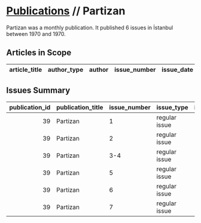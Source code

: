 # [Publications](firstlevel_publications.md) // Partizan

Partizan was a monthly publication. It published 6 issues in İstanbul between 1970 and 1970.

## Articles in Scope

| article_title   | author_type   | author   | issue_number   | issue_date   | pages   |
|-----------------|---------------|----------|----------------|--------------|---------|

## Issues Summary

|   publication_id | publication_title   | issue_number   | issue_type    |   issue_year |   issue_month |   issue_day |   printing_house_name |
|-----------------:|:--------------------|:---------------|:--------------|-------------:|--------------:|------------:|----------------------:|
|               39 | Partizan            | 1              | regular issue |         1970 |             5 |           1 |                   nan |
|               39 | Partizan            | 2              | regular issue |         1970 |             5 |          15 |                   nan |
|               39 | Partizan            | 3-4            | regular issue |         1970 |             6 |           1 |                   nan |
|               39 | Partizan            | 5              | regular issue |         1970 |             8 |         nan |                   nan |
|               39 | Partizan            | 6              | regular issue |         1970 |             9 |         nan |                   nan |
|               39 | Partizan            | 7              | regular issue |         1970 |            12 |         nan |                   nan |